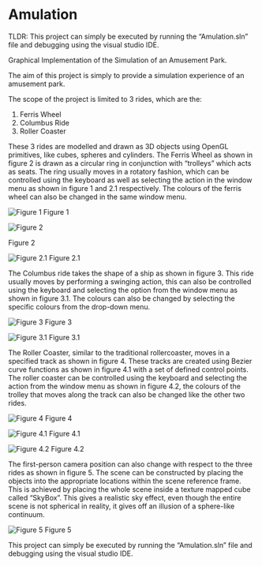 # Amulation
TLDR: This project can simply be executed by running the “Amulation.sln” file and debugging using the
visual studio IDE.

Graphical Implementation of the Simulation of an Amusement Park. 

The aim of this project is simply to provide a simulation experience of an amusement park. 

The scope of the project is limited to 3 rides, which are the:
1. Ferris Wheel 
2. Columbus Ride 
3. Roller Coaster

These 3 rides are modelled and drawn as 3D objects using OpenGL primitives, like cubes,
spheres and cylinders. The Ferris Wheel as shown in figure 2 is drawn as a circular ring in
conjunction with “trolleys” which acts as seats. The ring usually moves in a rotatory fashion,
which can be controlled using the keyboard as well as selecting the action in the window menu
as shown in figure 1 and 2.1 respectively. The colours of the ferris wheel can also be changed in
the same window menu.

![Figure 1](assets/images/fig1.png "Figure 1")
Figure 1

![Figure 2](assets/images/fig2.png "Figure 2")

Figure 2

![Figure 2.1](assets/images/fig2.1.png "Figure 2")
Figure 2.1

The Columbus ride takes the shape of a ship as shown in figure 3. This ride usually moves by
performing a swinging action, this can also be controlled using the keyboard and selecting the
option from the window menu as shown in figure 3.1. The colours can also be changed by
selecting the specific colours from the drop-down menu.

![Figure 3](assets/images/fig3.png "Figure 3")
Figure 3

![Figure 3.1](assets/images/fig3.1.png "Figure 3")
Figure 3.1

The Roller Coaster, similar to the traditional rollercoaster, moves in a specified track as shown in
figure 4. These tracks are created using Bezier curve functions as shown in figure 4.1 with a set
of defined control points. The roller coaster can be controlled using the keyboard and selecting
the action from the window menu as shown in figure 4.2, the colours of the trolley that moves
along the track can also be changed like the other two rides.

![Figure 4](assets/images/fig4.png "Figure 4")
Figure 4

![Figure 4.1](assets/images/fig4.1.png "Figure 4.1")
Figure 4.1

![Figure 4.2](assets/images/fig4.2.png "Figure 4.2")
Figure 4.2

The first-person camera position can also change with respect to the three rides as shown in
figure 5. The scene can be constructed by placing the objects into the appropriate locations
within the scene reference frame. This is achieved by placing the whole scene inside a texture
mapped cube called “SkyBox”. This gives a realistic sky effect, even though the entire scene is
not spherical in reality, it gives off an illusion of a sphere-like continuum.

![Figure 5](assets/images/fig5.png "Figure 5")
Figure 5

This project can simply be executed by running the “Amulation.sln” file and debugging using the
visual studio IDE.
